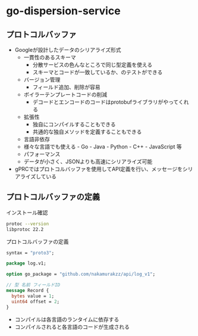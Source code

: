 # go-dispersion-service
## プロトコルバッファ
- Googleが設計したデータのシリアライズ形式
  - 一貫性のあるスキーマ
    - 分散サービスの色んなところで同じ型定義を使える
    - スキーマとコードが一致しているか、のテストができる
  - バージョン管理
    - フィールド追加、削除が容易
  - ボイラーテンプレートコードの削減
    - デコードとエンコードのコードはprotobufライブラリがやってくれる
  - 拡張性
    - 独自にコンパイルすることもできる
    - 共通的な独自メソッドを定義することもできる
  -  言語非依存
    -  様々な言語でも使える
      - Go
      - Java
      - Python
      - C++
      - JavaScript 等
  -  パフォーマンス
    - データが小さく、JSONよりも高速にシリアライズ可能
- gPRCではプロトコルバッファを使用してAPI定義を行い、メッセージをシリアライズしている

## プロトコルバッファの定義
インストール確認
```bash
protoc --version
libprotoc 22.2
```

プロトコルバッファの定義
```proto
syntax = "proto3";

package log.v1;

option go_package = "github.com/nakamurakzz/api/log_v1";

// 型 名前 フィールドID
message Record {
  bytes value = 1;
  uint64 offset = 2;
}
```

- コンパイルは各言語のランタイムに依存する
- コンパイルされると各言語のコードが生成される

